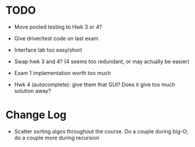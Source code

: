 # TODO
- Move pooled testing to Hwk 3 or 4?

- Give driver/test code on last exam
- Interface lab too easy/short
- Swap hwk 3 and 4? (4 seems too redundant, or may actually be easier)
- Exam 1 implementation worth too much
- Hwk 4 (autocomplete): give them that GUI? Does it give too much solution away?


# Change Log
- Scatter sorting algos throughout the course. Do a couple during big-O; do a couple more during recursion
